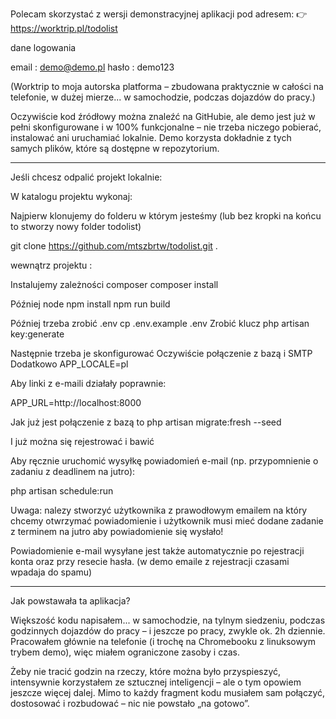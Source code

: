 
Polecam skorzystać z wersji demonstracyjnej aplikacji pod adresem:
👉 https://worktrip.pl/todolist

dane logowania 

email : demo@demo.pl
hasło : demo123

(Worktrip to moja autorska platforma – zbudowana praktycznie w całości na telefonie, w dużej mierze... w samochodzie, podczas dojazdów do pracy.)

Oczywiście kod źródłowy można znaleźć na GitHubie, ale demo jest już w pełni skonfigurowane i w 100% funkcjonalne – nie trzeba niczego pobierać, instalować ani uruchamiać lokalnie. Demo korzysta dokładnie z tych samych plików, które są dostępne w repozytorium.


---

Jeśli chcesz odpalić projekt lokalnie:

W katalogu projektu wykonaj:

Najpierw klonujemy do folderu w którym jesteśmy (lub bez kropki na końcu to
stworzy nowy folder todolist) 

git clone https://github.com/mtszbrtw/todolist.git .

wewnątrz projektu :

Instalujemy zależności composer 
composer install

Później node 
npm install
npm run build

Później trzeba zrobić .env 
cp .env.example .env
Zrobić klucz 
php artisan key:generate

Następnie trzeba je skonfigurować 
Oczywiście połączenie z bazą i SMTP 
Dodatkowo 
APP_LOCALE=pl

Aby linki z e-maili działały poprawnie:

APP_URL=http://localhost:8000

Jak już jest połączenie z bazą to 
php artisan migrate:fresh --seed

I już można się rejestrować i bawić 

Aby ręcznie uruchomić wysyłkę powiadomień e-mail (np. przypomnienie o zadaniu z deadlinem na jutro):

php artisan schedule:run

Uwaga: nalezy stworzyć użytkownika z prawodłowym emailem na który chcemy
otwrzymać powiadomienie i użytkownik musi mieć dodane zadanie z terminem na jutro aby
powiadomienie się wysłało!

Powiadomienie e-mail wysyłane jest także automatycznie po rejestracji konta
oraz przy resecie hasła.
(w demo emaile z rejestracji czasami wpadaja do spamu)

---

Jak powstawała ta aplikacja?

Większość kodu napisałem... w samochodzie, na tylnym siedzeniu, podczas godzinnych dojazdów do pracy – i jeszcze po pracy, zwykle ok. 2h dziennie. Pracowałem głównie na telefonie (i trochę na Chromebooku z linuksowym trybem demo), więc miałem ograniczone zasoby i czas.

Żeby nie tracić godzin na rzeczy, które można było przyspieszyć, intensywnie korzystałem ze sztucznej inteligencji – ale o tym opowiem jeszcze więcej dalej. Mimo to każdy fragment kodu musiałem sam połączyć, dostosować i rozbudować – nic nie powstało „na gotowo”.


